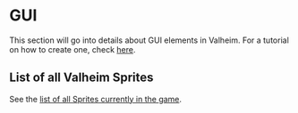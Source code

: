 ﻿# GUI
This section will go into details about GUI elements in Valheim. For a tutorial on how to create one, check [here](../../home/tutorials/overview.md).

## List of all Valheim Sprites
See the [list of all Sprites currently in the game](sprite-list.md).
